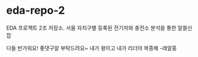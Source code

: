 # eda-repo-2
EDA 프로젝트 2조 저장소. 서울 자치구별 등록된 전기차와 충전소 분석을 통한 알쓸신잡

다들 반가워요! 좋댓구알 부탁드려요~ 
내가 왕이고 내가 리더야 복종해 -레알홍
